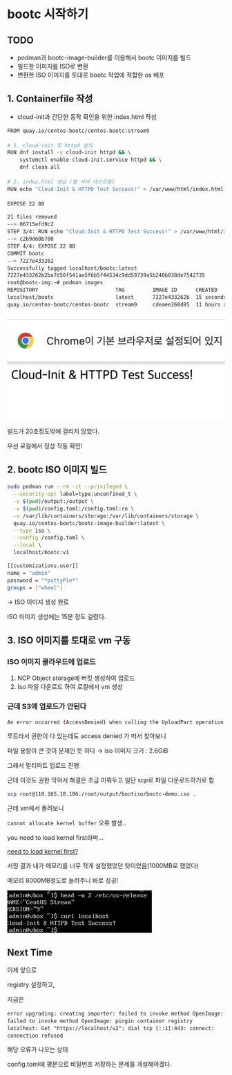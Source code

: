 # bootc 시작하기

## TODO

- podman과 bootc-image-builder를 이용해서 bootc 이미지를 빌드
- 빌드한 이미지를 ISO로 변환
- 변환한 ISO 이미지를 토대로 bootc 작업에 적합한 os 배포

## 1. Containerfile 작성

- cloud-init과 간단한 동작 확인을 위한 index.html 작성

```bash
FROM quay.io/centos-bootc/centos-bootc:stream9

# 1. cloud-init 및 httpd 설치
RUN dnf install -y cloud-init httpd && \
    systemctl enable cloud-init.service httpd && \
    dnf clean all

# 2. index.html 생성 (웹 서버 테스트용)
RUN echo "Cloud-Init & HTTPD Test Success!" > /var/www/html/index.html

EXPOSE 22 80

```

```bash
21 files removed
--> 06715efd9c2
STEP 3/4: RUN echo "Cloud-Init & HTTPD Test Success!" > /var/www/html/index.html
--> c2b9d60b780
STEP 4/4: EXPOSE 22 80
COMMIT bootc
--> 7227e433262
Successfully tagged localhost/bootc:latest
7227e433262b2ba7d50f541aa5f6b5f44534c9dd59739a5b240b838de7542735
root@bootc-img:~# podman images
REPOSITORY                         TAG         IMAGE ID      CREATED         SIZE
localhost/bootc                    latest      7227e433262b  15 seconds ago  1.92 GB
quay.io/centos-bootc/centos-bootc  stream9     cdeaee268d85  11 hours ago    1.74 GB
```

![indexPage](img/indexPage.png)

빌드가 20초정도밖에 걸리지 않았다.

우선 로컬에서 정상 작동 확인!

## 2. bootc ISO 이미지 빌드

```bash
sudo podman run --rm -it --privileged \
  --security-opt label=type:unconfined_t \
  -v $(pwd)/output:/output \
  -v $(pwd)/config.toml:/config.toml:ro \
  -v /var/lib/containers/storage:/var/lib/containers/storage \
  quay.io/centos-bootc/bootc-image-builder:latest \
  --type iso \
  --config /config.toml \
  --local \
  localhost/bootc:v1
```

```bash
[[customizations.user]]
name = "admin"
password = "*puttyPie*"
groups = ["wheel"]
```

→ ISO 이미지 생성 완료

ISO 이미지 생성에는 15분 정도 걸렸다.

## 3. ISO 이미지를 토대로 vm 구동

### ISO 이미지 클라우드에 업로드

1. NCP Object storage에 버킷 생성하여 업로드
2. Iso 파일 다운로드 하여 로컬에서 vm 생성

### 근데 S3에 업로드가 안된다

```bash
An error occurred (AccessDenied) when calling the UploadPart operation: Access Denied
```

루트라서 권한이 다 있는데도 access denied 가 떠서 찾아보니

파일 용량이 큰 것이 문제인 듯 하다 → iso 이미지 크기 : 2.6GiB

그래서 멀티파트 업로드 진행

근데 이것도 권한 막혀서 해결은 조금 미뤄두고 일단 scp로 파일 다운로드하기로 함

```bash
scp root@110.165.18.106:/root/output/bootiso/bootc-demo.iso .
```

근데 vm에서 돌려보니

`cannot allocate kernel buffer` 오류 발생..

you need to load kernel first라며…

[need to load kernel first?](https://forums.linuxmint.com/viewtopic.php?t=406959)

서칭 결과 내가 메모리를 너무 적게 설정했었던 탓이었음(1000MB로 했었다)

메모리 8000MB정도로 늘려주니 바로 성공!

![bootScreen](img/bootScreen.png)

## Next Time

이제 앞으로

registry 설정하고,

지금은

`error upgrading: creating importer: failed to invoke method OpenImage: failed to invoke method OpenImage: pingin container registry localhost: Get "https://localhost/v2": dial tcp [::1]:443: connect: connection refused`

해당 오류가 나오는 상태

config.toml에 평문으로 비밀번호 저장하는 문제를 개설해야겠다.
